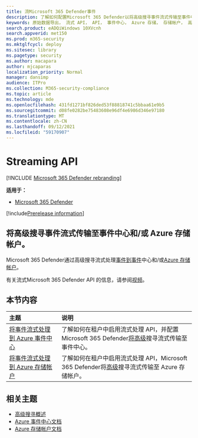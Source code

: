 ```yaml
---
title: 流Microsoft 365 Defender事件
description: 了解如何配置Microsoft 365 Defender以将高级搜寻事件流式传输至事件中心或 Azure 存储帐户
keywords: 原始数据导出， 流式 API， API， 事件中心， Azure 存储， 存储帐户， 高级搜寻， 原始数据共享
search.product: eADQiWindows 10XVcnh
search.appverid: met150
ms.prod: m365-security
ms.mktglfcycl: deploy
ms.sitesec: library
ms.pagetype: security
ms.author: macapara
author: mjcaparas
localization_priority: Normal
manager: dansimp
audience: ITPro
ms.collection: M365-security-compliance
ms.topic: article
ms.technology: mde
ms.openlocfilehash: 431fd1271bf826ded53f88818741c5bbaa61e9b5
ms.sourcegitcommit: d08fe0282be75483608e96df4e6986d346e97180
ms.translationtype: MT
ms.contentlocale: zh-CN
ms.lasthandoff: 09/12/2021
ms.locfileid: "59170907"
---
```

# <a name="streaming-api"></a>Streaming API

[!INCLUDE [Microsoft 365 Defender rebranding](../../includes/microsoft-defender.md)]

**适用于：**
- [Microsoft 365 Defender](https://go.microsoft.com/fwlink/?linkid=2118804)

[!include[Prerelease information](../../includes/prerelease.md)]

## <a name="stream-advanced-hunting-events-to-event-hubs-andor-azure-storage-account"></a>将高级搜寻事件流式传输至事件中心和/或 Azure 存储帐户。

Microsoft 365 Defender通过高级搜寻流式处理[事件到](../defender/advanced-hunting-overview.md)[事件](/azure/event-hubs/)中心和/或[Azure 存储帐户](/azure/event-hubs/)。

有关流式Microsoft 365 Defender API 的信息，请参阅[视频](https://www.microsoft.com/en-us/videoplayer/embed/RE4r4ga)。

## <a name="in-this-section"></a>本节内容

主题 | 说明
:---|:---
[将事件流式处理到 Azure 事件中心](streaming-api-event-hub.md)| 了解如何在租户中启用流式处理 API，并配置Microsoft 365 Defender[将高级](../defender/advanced-hunting-overview.md)搜寻流式传输至事件中心。
[将事件流式处理到 Azure 存储帐户](streaming-api-storage.md)| 了解如何在租户中启用流式处理 API，Microsoft 365 Defender将[高级](advanced-hunting-overview.md)搜寻流式传输至 Azure 存储帐户。


## <a name="related-topics"></a>相关主题
- [高级搜寻概述](../defender/advanced-hunting-overview.md)
- [Azure 事件中心文档](/azure/event-hubs/)
- [Azure 存储帐户文档](/azure/storage/common/storage-account-overview)
